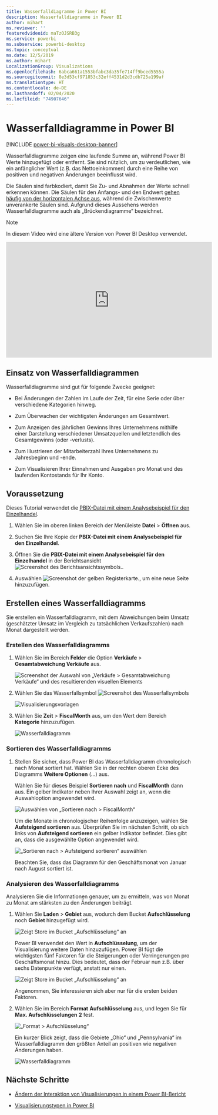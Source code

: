 ```yaml
---
title: Wasserfalldiagramme in Power BI
description: Wasserfalldiagramme in Power BI
author: mihart
ms.reviewer: ''
featuredvideoid: maTzOJSRB3g
ms.service: powerbi
ms.subservice: powerbi-desktop
ms.topic: conceptual
ms.date: 12/5/2019
ms.author: mihart
LocalizationGroup: Visualizations
ms.openlocfilehash: 6abca661a1553bfabc3da35fe714ff9bced5555a
ms.sourcegitcommit: 8e3d53cf971853c32eff4531d2d3cdb725a199af
ms.translationtype: HT
ms.contentlocale: de-DE
ms.lasthandoff: 02/04/2020
ms.locfileid: "74907646"
---
```

# <a name="waterfall-charts-in-power-bi"></a>Wasserfalldiagramme in Power BI

[!INCLUDE [power-bi-visuals-desktop-banner](../includes/power-bi-visuals-desktop-banner.md)]

Wasserfalldiagramme zeigen eine laufende Summe an, während Power BI Werte hinzugefügt oder entfernt. Sie sind nützlich, um zu verdeutlichen, wie ein anfänglicher Wert (z.B. das Nettoeinkommen) durch eine Reihe von positiven und negativen Änderungen beeinflusst wird.

Die Säulen sind farbkodiert, damit Sie Zu- und Abnahmen der Werte schnell erkennen können. Die Säulen für den Anfangs- und den Endwert [gehen häufig von der horizontalen Achse aus](https://support.office.com/article/Create-a-waterfall-chart-in-Office-2016-for-Windows-8de1ece4-ff21-4d37-acd7-546f5527f185#BKMK_Float "Starten Sie auf der horizontalen Achse"), während die Zwischenwerte unverankerte Säulen sind. Aufgrund dieses Aussehens werden Wasserfalldiagramme auch als „Brückendiagramme“ bezeichnet.

   > [!NOTE]
   > In diesem Video wird eine ältere Version von Power BI Desktop verwendet.
   > 
   > 

<iframe width="560" height="315" src="https://www.youtube.com/embed/qKRZPBnaUXM" frameborder="0" allow="autoplay; encrypted-media" allowfullscreen></iframe>

## <a name="when-to-use-a-waterfall-chart"></a>Einsatz von Wasserfalldiagrammen

Wasserfalldiagramme sind gut für folgende Zwecke geeignet:

* Bei Änderungen der Zahlen im Laufe der Zeit, für eine Serie oder über verschiedene Kategorien hinweg.

* Zum Überwachen der wichtigsten Änderungen am Gesamtwert.

* Zum Anzeigen des jährlichen Gewinns Ihres Unternehmens mithilfe einer Darstellung verschiedener Umsatzquellen und letztendlich des Gesamtgewinns (oder -verlusts).

* Zum Illustrieren der Mitarbeiterzahl Ihres Unternehmens zu Jahresbeginn und -ende.

* Zum Visualisieren Ihrer Einnahmen und Ausgaben pro Monat und des laufenden Kontostands für Ihr Konto.

## <a name="prerequisite"></a>Voraussetzung

Dieses Tutorial verwendet die [PBIX-Datei mit einem Analysebeispiel für den Einzelhandel](https://download.microsoft.com/download/9/6/D/96DDC2FF-2568-491D-AAFA-AFDD6F763AE3/Retail%20Analysis%20Sample%20PBIX.pbix).

1. Wählen Sie im oberen linken Bereich der Menüleiste **Datei** > **Öffnen** aus.
   
2. Suchen Sie Ihre Kopie der **PBIX-Datei mit einem Analysebeispiel für den Einzelhandel**.

1. Öffnen Sie die **PBIX-Datei mit einem Analysebeispiel für den Einzelhandel** in der Berichtsansicht ![Screenshot des Berichtsansichtssymbols.](media/power-bi-visualization-kpi/power-bi-report-view.png).

1. Auswählen ![Screenshot der gelben Registerkarte.,](media/power-bi-visualization-kpi/power-bi-yellow-tab.png) um eine neue Seite hinzuzufügen.


## <a name="create-a-waterfall-chart"></a>Erstellen eines Wasserfalldiagramms

Sie erstellen ein Wasserfalldiagramm, mit dem Abweichungen beim Umsatz (geschätzter Umsatz im Vergleich zu tatsächlichen Verkaufszahlen) nach Monat dargestellt werden.

### <a name="build-the-waterfall-chart"></a>Erstellen des Wasserfalldiagramms

1. Wählen Sie im Bereich **Felder** die Option **Verkäufe** > **Gesamtabweichung Verkäufe** aus.

   ![Screenshot der Auswahl von „Verkäufe > Gesamtabweichung Verkäufe“ und des resultierenden visuellen Elements](media/power-bi-visualization-waterfall-charts/power-bi-bar.png)

1. Wählen Sie das Wasserfallsymbol ![Screenshot des Wasserfallsymbols](media/power-bi-visualization-waterfall-charts/power-bi-waterfall-icon.png)

    ![Visualisierungsvorlagen](media/power-bi-visualization-waterfall-charts/convert-waterfall.png)

1. Wählen Sie **Zeit** > **FiscalMonth** aus, um den Wert dem Bereich **Kategorie** hinzuzufügen.

    ![Wasserfalldiagramm](media/power-bi-visualization-waterfall-charts/power-bi-waterfall-month.png)

### <a name="sort-the-waterfall-chart"></a>Sortieren des Wasserfalldiagramms

1. Stellen Sie sicher, dass Power BI das Wasserfalldiagramm chronologisch nach Monat sortiert hat. Wählen Sie in der rechten oberen Ecke des Diagramms **Weitere Optionen** (...) aus.

    Wählen Sie für dieses Beispiel **Sortieren nach** und **FiscalMonth** dann aus. Ein gelber Indikator neben Ihrer Auswahl zeigt an, wenn die Auswahloption angewendet wird.

    ![Auswählen von „Sortieren nach > FiscalMonth“](media/power-bi-visualization-waterfall-charts/power-bi-sort-by-fiscalmonth.png)
    
    Um die Monate in chronologischer Reihenfolge anzuzeigen, wählen Sie **Aufsteigend sortieren** aus. Überprüfen Sie im nächsten Schritt, ob sich links von **Aufsteigend sortieren** ein gelber Indikator befindet. Dies gibt an, dass die ausgewählte Option angewendet wird.

    ![„Sortieren nach > Aufsteigend sortieren“ auswählen](media/power-bi-visualization-waterfall-charts/power-bi-waterfall-ascending.png)

    

    Beachten Sie, dass das Diagramm für den Geschäftsmonat von Januar nach August sortiert ist.  

### <a name="explore-the-waterfall-chart"></a>Analysieren des Wasserfalldiagramms

Analysieren Sie die Informationen genauer, um zu ermitteln, was von Monat zu Monat am stärksten zu den Änderungen beiträgt.

1.  Wählen Sie **Laden** > **Gebiet** aus, wodurch dem Bucket **Aufschlüsselung** noch **Gebiet** hinzugefügt wird.

    ![Zeigt Store im Bucket „Aufschlüsselung“ an](media/power-bi-visualization-waterfall-charts/power-bi-waterfall-breakdown.png)

    Power BI verwendet den Wert in **Aufschlüsselung**, um der Visualisierung weitere Daten hinzuzufügen. Power BI fügt die wichtigsten fünf Faktoren für die Steigerungen oder Verringerungen pro Geschäftsmonat hinzu. Dies bedeutet, dass der Februar nun z.B. über sechs Datenpunkte verfügt, anstatt nur einen.  

    ![Zeigt Store im Bucket „Aufschlüsselung“ an](media/power-bi-visualization-waterfall-charts/power-bi-waterfall-breakdown-default.png)

    Angenommen, Sie interessieren sich aber nur für die ersten beiden Faktoren.

1. Wählen Sie im Bereich **Format** **Aufschlüsselung** aus, und legen Sie für **Max. Aufschlüsselungen** **2** fest.

    ![„Format > Aufschlüsselung“](media/power-bi-visualization-waterfall-charts/power-bi-waterfall-breakdown-two.png)

    Ein kurzer Blick zeigt, dass die Gebiete „Ohio“ und „Pennsylvania“ im Wasserfalldiagramm den größten Anteil an positiven wie negativen Änderungen haben.

    ![Wasserfalldiagramm](media/power-bi-visualization-waterfall-charts/power-bi-axis-waterfall.png)

## <a name="next-steps"></a>Nächste Schritte

* [Ändern der Interaktion von Visualisierungen in einem Power BI-Bericht](../service-reports-visual-interactions.md)

* [Visualisierungstypen in Power BI](power-bi-visualization-types-for-reports-and-q-and-a.md)
